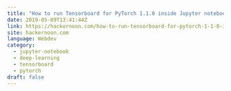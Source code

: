 ```yaml
---
title: "How to run Tensorboard for PyTorch 1.1.0 inside Jupyter notebook"
date: 2019-05-09T13:41:44Z
link: https://hackernoon.com/how-to-run-tensorboard-for-pytorch-1-1-0-inside-jupyter-notebook-cf6232498a8d?source=rss----3a8144eabfe3---4&utm_medium=RSS&utm_source=hune
site: hackernoon.com
language: Webdev
category:
  - jupyter-notebook
  - deep-learning
  - tensorboard
  - pytorch
draft: false
---
```

